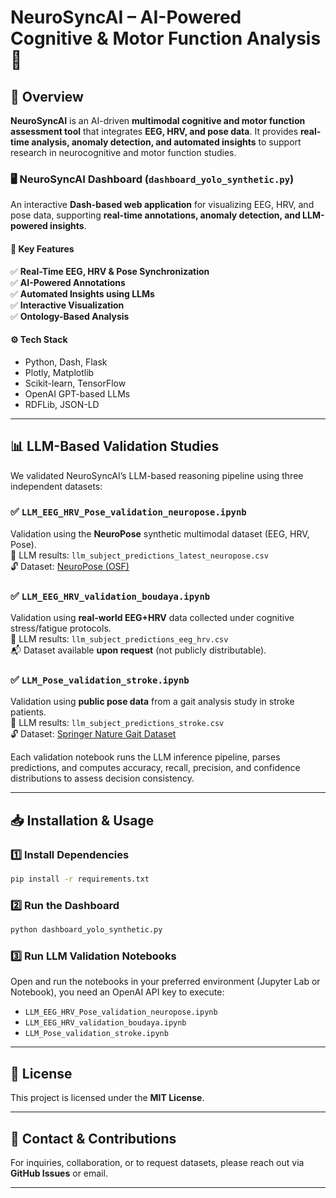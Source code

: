 
# NeuroSyncAI – AI-Powered Cognitive & Motor Function Analysis 🧠

## 📌 Overview
**NeuroSyncAI** is an AI-driven **multimodal cognitive and motor function assessment tool** that integrates **EEG, HRV, and pose data**. It provides **real-time analysis, anomaly detection, and automated insights** to support research in neurocognitive and motor function studies.

### 🖥 NeuroSyncAI Dashboard (`dashboard_yolo_synthetic.py`)
An interactive **Dash-based web application** for visualizing EEG, HRV, and pose data, supporting **real-time annotations, anomaly detection, and LLM-powered insights**.

#### 🔹 Key Features
✅ **Real-Time EEG, HRV & Pose Synchronization**  
✅ **AI-Powered Annotations**  
✅ **Automated Insights using LLMs**  
✅ **Interactive Visualization**  
✅ **Ontology-Based Analysis**

#### ⚙ Tech Stack
- Python, Dash, Flask  
- Plotly, Matplotlib  
- Scikit-learn, TensorFlow  
- OpenAI GPT-based LLMs  
- RDFLib, JSON-LD

---

## 📊 LLM-Based Validation Studies

We validated NeuroSyncAI’s LLM-based reasoning pipeline using three independent datasets:

### ✅ `LLM_EEG_HRV_Pose_validation_neuropose.ipynb`
Validation using the **NeuroPose** synthetic multimodal dataset (EEG, HRV, Pose).  
📁 LLM results: `llm_subject_predictions_latest_neuropose.csv`  
🔓 Dataset: [NeuroPose (OSF)](https://osf.io/sc5v2/)

### ✅ `LLM_EEG_HRV_validation_boudaya.ipynb`
Validation using **real-world EEG+HRV** data collected under cognitive stress/fatigue protocols.  
📁 LLM results: `llm_subject_predictions_eeg_hrv.csv`  
📬 Dataset available **upon request** (not publicly distributable).

### ✅ `LLM_Pose_validation_stroke.ipynb`
Validation using **public pose data** from a gait analysis study in stroke patients.  
📁 LLM results: `llm_subject_predictions_stroke.csv`  
🔓 Dataset: [Springer Nature Gait Dataset](https://doi.org/10.6084/m9.figshare.c.6503791.v1)

Each validation notebook runs the LLM inference pipeline, parses predictions, and computes accuracy, recall, precision, and confidence distributions to assess decision consistency.

---

## 📥 Installation & Usage
### 1️⃣ Install Dependencies
```bash
pip install -r requirements.txt
```

### 2️⃣ Run the Dashboard
```bash
python dashboard_yolo_synthetic.py
```

### 3️⃣ Run LLM Validation Notebooks
Open and run the notebooks in your preferred environment (Jupyter Lab or Notebook), you need an OpenAI API key to execute:
- `LLM_EEG_HRV_Pose_validation_neuropose.ipynb`
- `LLM_EEG_HRV_validation_boudaya.ipynb`
- `LLM_Pose_validation_stroke.ipynb`

---

## 📄 License
This project is licensed under the **MIT License**.

---

## 📧 Contact & Contributions
For inquiries, collaboration, or to request datasets, please reach out via **GitHub Issues** or email.

---
